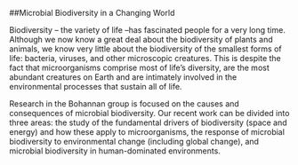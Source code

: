 ##Microbial Biodiversity in a Changing World

Biodiversity – the variety of life –has fascinated people for a very long time. Although we now know a great deal about the biodiversity of plants and animals, we know very little about the biodiversity of the smallest forms of life: bacteria, viruses, and other microscopic creatures. This is despite the fact that microorganisms comprise most of life’s diversity, are the most abundant creatures on Earth and are intimately involved in the environmental processes that sustain all of life.

Research in the Bohannan group is focused on the causes and consequences of microbial biodiversity. Our recent work can be divided into three areas: the study of the fundamental drivers of biodiversity (space and energy) and how these apply to microorganisms, the response of microbial biodiversity to environmental change (including global change), and microbial biodiversity in human-dominated environments.